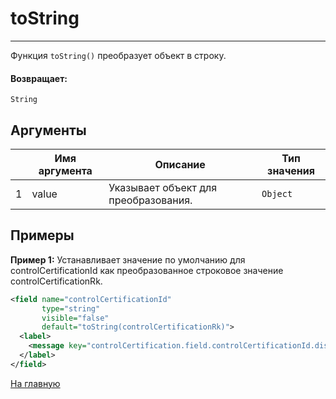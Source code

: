 # toString

---

Функция `toString()` преобразует объект в строку.

#### Возвращает:

`String`

## Аргументы

|  | Имя аргумента | Описание | Тип значения |
| --- | --- | --- | --- |
| 1 | value | Указывает объект для преобразования. | `Object` |

## Примеры

**Пример 1:** Устанавливает значение по умолчанию для controlCertificationId как преобразованное строковое значение controlCertificationRk.
```xml
<field name="controlCertificationId"
       type="string"
       visible="false"
       default="toString(controlCertificationRk)">
  <label>
    <message key="controlCertification.field.controlCertificationId.displayName.txt" />
  </label>
</field>
```



[На главную](./ecmfunctions/)